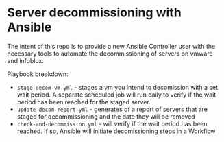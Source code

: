# Server decommissioning with Ansible

The intent of this repo is to provide a new Ansible Controller user with the necessary tools to automate the decommissioning of servers on vmware and infoblox.

Playbook breakdown:
- ```stage-decom-vm.yml``` - stages a vm you intend to decomission with a set wait period. A separate scheduled job will run daily to verify if the wait period has been reached for the staged server.
- ```update-decom-report.yml``` - generates of a report of servers that are staged for decommissioning and the date they will be removed
- ```check-and-decommission.yml``` - will verify if the wait period has been reached. If so, Ansible will initiate decomissioning steps in a Workflow




